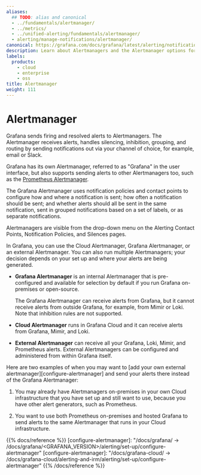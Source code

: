```yaml
---
aliases:
  ## TODO: alias and canonical
  - ../fundamentals/alertmanager/
  - ../metrics/
  - ../unified-alerting/fundamentals/alertmanager/
  - alerting/manage-notifications/alertmanager/
canonical: https://grafana.com/docs/grafana/latest/alerting/notification-policies/alertmanager/
description: Learn about Alertmanagers and the Alertmanager options for Grafana Alerting
labels:
  products:
    - cloud
    - enterprise
    - oss
title: Alertmanager
weight: 111
---
```


# Alertmanager

Grafana sends firing and resolved alerts to Alertmanagers. The Alertmanager receives alerts, handles silencing, inhibition, grouping, and routing by sending notifications out via your channel of choice, for example, email or Slack.

Grafana has its own Alertmanager, referred to as "Grafana" in the user interface, but also supports sending alerts to other Alertmanagers too, such as the [Prometheus Alertmanager](https://prometheus.io/docs/alerting/latest/alertmanager/).

The Grafana Alertmanager uses notification policies and contact points to configure how and where a notification is sent; how often a notification should be sent; and whether alerts should all be sent in the same notification, sent in grouped notifications based on a set of labels, or as separate notifications.

Alertmanagers are visible from the drop-down menu on the Alerting Contact Points, Notification Policies, and Silences pages.

In Grafana, you can use the Cloud Alertmanager, Grafana Alertmanager, or an external Alertmanager. You can also run multiple Alertmanagers; your decision depends on your set up and where your alerts are being generated.

- **Grafana Alertmanager** is an internal Alertmanager that is pre-configured and available for selection by default if you run Grafana on-premises or open-source.

  The Grafana Alertmanager can receive alerts from Grafana, but it cannot receive alerts from outside Grafana, for example, from Mimir or Loki. Note that inhibition rules are not supported.

- **Cloud Alertmanager** runs in Grafana Cloud and it can receive alerts from Grafana, Mimir, and Loki.

- **External Alertmanager** can receive all your Grafana, Loki, Mimir, and Prometheus alerts. External Alertmanagers can be configured and administered from within Grafana itself.

Here are two examples of when you may want to [add your own external alertmanager][configure-alertmanager] and send your alerts there instead of the Grafana Alertmanager:

1. You may already have Alertmanagers on-premises in your own Cloud infrastructure that you have set up and still want to use, because you have other alert generators, such as Prometheus.

2. You want to use both Prometheus on-premises and hosted Grafana to send alerts to the same Alertmanager that runs in your Cloud infrastructure.

{{% docs/reference %}}
[configure-alertmanager]: "/docs/grafana/ -> /docs/grafana/<GRAFANA_VERSION>/alerting/set-up/configure-alertmanager"
[configure-alertmanager]: "/docs/grafana-cloud/ -> /docs/grafana-cloud/alerting-and-irm/alerting/set-up/configure-alertmanager"
{{% /docs/reference %}}
